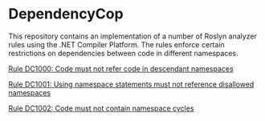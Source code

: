 # DependencyCop

This repository contains an implementation of a number of Roslyn analyzer rules using the .NET Compiler Platform. The rules enforce certain restrictions on dependencies between code in different namespaces.

[Rule DC1000: Code must not refer code in descendant namespaces](./Documentation/DC1000.md)

[Rule DC1001: Using namespace statements must not reference disallowed namespaces](./Documentation/DC1001.md)

[Rule DC1002: Code must not contain namespace cycles](./Documentation/DC1002.md)
